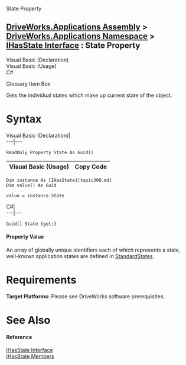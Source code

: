 State Property   
  
[DriveWorks.Applications Assembly](topic13.md) > [DriveWorks.Applications Namespace](topic16.md) > [IHasState Interface](topic300.md) : State Property  
---  
  
Visual Basic (Declaration)    
Visual Basic (Usage)    
C# 

Glossary Item Box

Gets the individual states which make up current state of the object. 

# Syntax

Visual Basic (Declaration)|   
---|---  
      
    
    ReadOnly Property State As Guid()  
  
Visual Basic (Usage)| Copy Code  
---|---  
      
    
    Dim instance As [IHasState](topic300.md)
    Dim value() As Guid
     
    value = instance.State  
  
C#|   
---|---  
      
    
    Guid[] State {get;}  
  
#### Property Value

An array of globally unique identifiers each of which represents a state, well-known application states are defined in [StandardStates](topic1067.md).

# Requirements

**Target Platforms:** Please see DriveWorks software prerequisites.

# See Also

#### Reference

[IHasState Interface](topic300.md)   
[IHasState Members](topic301.md)


